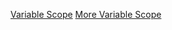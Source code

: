 [Variable Scope](https://launchschool.com/lessons/a0f3cd44/assignments/fff0b9db)
[More Variable Scope](https://launchschool.com/lessons/a0f3cd44/assignments/9e9e907c)
